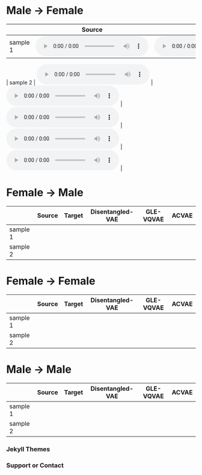 

# Male &#8594; Female

|          | Source | Target | Disentangled-VAE | GLE-VQVAE | ACVAE |
|----------|--------|--------|------------------|-----------|-------|
| sample 1 |   <audio src="/M2F/p232_003.wav" controls preload></audio>   |    <audio src="/M2F/p229_003.wav" controls preload></audio>   |  <audio src="/M2F/[Dis-VAE]convert_p232_to_p229_003.wav" controls preload></audio>|  <audio src="/M2F/gsb_003.wav" controls preload></audio>  |  <audio src="/M2F/[ACVAE]p232_003.wav" controls preload></audio>   |        

| sample 2 |   <audio src="/M2F/p232_004.wav" controls preload></audio>   |    <audio src="/M2F/p229_004.wav" controls preload></audio>   |  <audio src="/M2F/[Dis-VAE]convert_p232_to_p229_004.wav" controls preload></audio>     |   <audio src="/M2F/gsb_004.wav" controls preload></audio>   |   <audio src="/M2F/[ACVAE]p232_004.wav" controls preload></audio>   |



# Female &#8594; Male

|          | Source | Target | Disentangled-VAE | GLE-VQVAE | ACVAE |
|----------|--------|--------|------------------|-----------|-------|
| sample 1 |      |        |                  |           |       |
| sample 2 |      |        |                  |           |       |


# Female &#8594; Female

|          | Source | Target | Disentangled-VAE | GLE-VQVAE | ACVAE |
|----------|--------|--------|------------------|-----------|-------|
| sample 1 |        |        |                  |           |       |
| sample 2 |        |        |                  |           |       |


# Male &#8594; Male

|          | Source | Target | Disentangled-VAE | GLE-VQVAE | ACVAE |
|----------|--------|--------|------------------|-----------|-------|
| sample 1 |      |        |                  |           |       |
| sample 2 |      |        |                  |           |       |


### Jekyll Themes


### Support or Contact

<!--<audio src="test.mp3" controls preload></audio>
<audio src="convert_p225_to_p226_001.wav" controls preload></audio> -->

